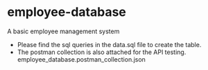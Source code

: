 # employee-database
A basic employee management system

- Please find the sql queries in the data.sql file to create the table. 
- The postman collection is also attached for the API testing. employee_database.postman_collection.json
